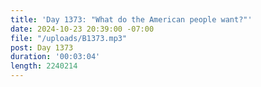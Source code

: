 ```yaml
---
title: 'Day 1373: "What do the American people want?"'
date: 2024-10-23 20:39:00 -07:00
file: "/uploads/B1373.mp3"
post: Day 1373
duration: '00:03:04'
length: 2240214
---
```



